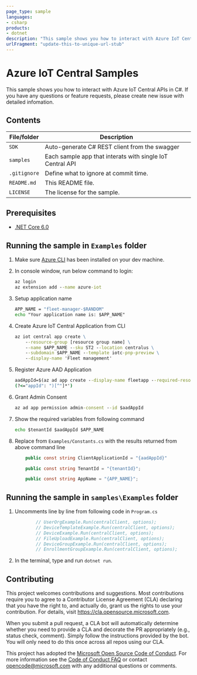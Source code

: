 ```yaml
---
page_type: sample
languages:
- csharp
products:
- dotnet
description: "This sample shows you how to interact with Azure IoT Central APIs"
urlFragment: "update-this-to-unique-url-stub"
---
```


# Azure IoT Central Samples
This sample shows you how to interact with Azure IoT Central APIs in C#. 
If you have any questions or feature requests, please create new issue with detailed infomation.

## Contents

| File/folder       | Description                                |
|-------------------|--|
| `SDK`      | Auto-generate C# REST client from the swagger|
| `samples`         | Each sample app that interats with single IoT Central API |
| `.gitignore`      | Define what to ignore at commit time.        |
| `README.md`       | This README file.                            |
| `LICENSE`         | The license for the sample.                  |

## Prerequisites

- [.NET Core 6.0](https://dotnet.microsoft.com/download)

## Running the sample in `Examples` folder
1. Make sure [Azure CLI](https://docs.microsoft.com/cli/azure/install-azure-cli?view=azure-cli-latest) has been installed on your dev machine.
2. In console window, run below command to login:

    ```cmd
    az login
    az extension add --name azure-iot
    ```

3. Setup application name
    ```cmd
    APP_NAME = "fleet-manager-$RANDOM"
    echo "Your application name is: $APP_NAME"
    ```

4. Create Azure IoT Central Application from CLI
    ```cmd
    az iot central app create \
        --resource-group [resource group name] \
        --name $APP_NAME --sku ST2 --location centralus \
        --subdomain $APP_NAME --template iotc-pnp-preview \
        --display-name 'Fleet management' 
    ```
5. Register Azure AAD Application
    ```cmd
    aadAppId=$(az ad app create --display-name fleetapp --required-resource-accesses @manifest.json --is-fallback-public-client true --public-client-redirect-uris http://localhost --sign-in-audience AzureADmyOrg | grep -oP '
    (?<="appId": ")[^"]*')
    ```
6. Grant Admin Consent
    ```cmd
    az ad app permission admin-consent --id $aadAppId
    ```
5. Show the required variables from following command
    ```cmd
    echo $tenantId $aadAppId $APP_NAME
    ```
6. Replace from `Examples/Constants.cs` with the results returned from above command line
    ```csharp
        public const string ClientApplicationId = "{aadAppId}"

        public const string TenantId = "{tenantId}";

        public const string AppName = "{APP_NAME}";
    ```

## Running the sample in `samples\Examples` folder

1. Uncomments line by line from following code in `Program.cs`
    ```csharp
            // UserOrgExample.Run(centralClient, options);
            // DeviceTemplateExample.Run(centralClient, options);
            // DeviceExample.Run(centralClient, options);
            // FileUploadExample.Run(centralClient, options);
            // DeviceGroupExample.Run(centralClient, options);
            // EnrollmentGroupExample.Run(centralClient, options);    
    ```

2. In the terminal, type and run `dotnet run`.

## Contributing

This project welcomes contributions and suggestions.  Most contributions require you to agree to a
Contributor License Agreement (CLA) declaring that you have the right to, and actually do, grant us
the rights to use your contribution. For details, visit https://cla.opensource.microsoft.com.

When you submit a pull request, a CLA bot will automatically determine whether you need to provide
a CLA and decorate the PR appropriately (e.g., status check, comment). Simply follow the instructions
provided by the bot. You will only need to do this once across all repos using our CLA.

This project has adopted the [Microsoft Open Source Code of Conduct](https://opensource.microsoft.com/codeofconduct/).
For more information see the [Code of Conduct FAQ](https://opensource.microsoft.com/codeofconduct/faq/) or
contact [opencode@microsoft.com](mailto:opencode@microsoft.com) with any additional questions or comments.
